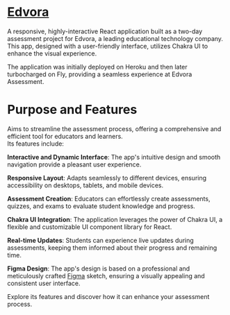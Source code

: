 # [Edvora](https://edvora.joqim.com/) 

A responsive, highly-interactive React application built as a two-day assessment project for Edvora, a leading educational technology company. 
This app, designed with a user-friendly interface, utilizes Chakra UI to enhance the visual experience.

The application was initially deployed on Heroku and then later turbocharged on Fly, providing a seamless experience at Edvora Assessment.

# Purpose and Features
Aims to streamline the assessment process, offering a comprehensive and efficient tool for educators and learners. <br/>
Its features include:

**Interactive and Dynamic Interface**: 
The app's intuitive design and smooth navigation provide a pleasant user experience. <br/>

**Responsive Layout**: 
Adapts seamlessly to different devices, ensuring accessibility on desktops, tablets, and mobile devices. <br/>

**Assessment Creation**: 
Educators can effortlessly create assessments, quizzes, and exams to evaluate student knowledge and progress. <br/>

**Chakra UI Integration**: 
The application leverages the power of Chakra UI, a flexible and customizable UI component library for React. <br/>

**Real-time Updates**: 
Students can experience live updates during assessments, keeping them informed about their progress and remaining time. <br/>

**Figma Design**: 
The app's design is based on a professional and meticulously crafted [Figma](https://www.figma.com/file/bt68IQ0MUbmD01aI91Nius/Exam-form?node-id=0%3A1) sketch, ensuring a visually appealing and consistent user interface.<br/>

Explore its features and discover how it can enhance your assessment process.
